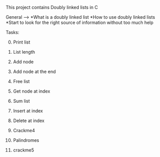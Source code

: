 This project contains Doubly linked lists in C

General -->
*What is a doubly linked list
*How to use doubly linked lists
*Start to look for the right source of information without too much help


Tasks:

0. Print list

1. List length

2. Add node

3. Add node at the end

4. Free list

5. Get node at index

6. Sum list

7. Insert at index

8. Delete at index

9. Crackme4

10. Palindromes

11. crackme5
